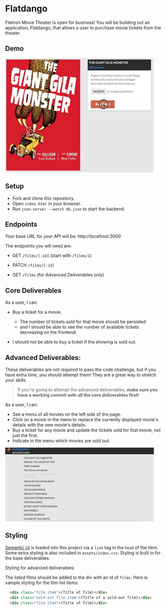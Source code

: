 # Flatdango

Flatiron Movie Theater is open for business! You will be building out an application, Flatdango, that allows a user to purchase movie tickets from the theater.

## Demo

![Example](assets/flatdangoDemo2.gif)

## Setup

- Fork and clone this repository.
- Open `index.html` in your browser.
- Run `json-server --watch db.json` to start the backend.

## Endpoints

Your base URL for your API will be: http://localhost:3000

The endpoints you will need are:

- GET `/films/[:id]` (start with `/films/1`)
- PATCH `/films/[:id]`

- GET `/films` (for Advanced Deliverables only)

## Core Deliverables

As a user, I can:

<!-- - See the first movie's details, including its **poster, title, runtime, showtime, and available tickets** (the number of tickets left will need to be derived from the theater's capacity and the number of tickets sold) -->

- Buy a ticket for a movie. 
  - The number of tickets sold for that movie should be persisted 
  - and I should be able to see the number of available tickets decreasing on the frontend.

- I should not be able to buy a ticket if the showing is sold out.

## Advanced Deliverables:

These deliverables are not required to pass the code challenge, but if you have extra time, you should attempt them!  They are a great way to stretch your skills.

> If you're going to attempt the advanced deliverables, **make sure you have a working commit with all the core deliverables first!**

As a user, I can:

- See a menu of all movies on the left side of the page.
- Click on a movie in the menu to replace the currently displayed movie's details with the new movie's details.
- Buy a ticket for any movie and update the tickets sold for that movie, not just the first.
- Indicate in the menu which movies are sold out.

![Example](assets/flatdangoDemo.gif)

## Styling

[Semantic Ui](https://semantic-ui.com/elements/list.html) is loaded into this project via a `link` tag in the `head` of the html. Some extra styling is also included in `assets/index.css`. Styling is built in for the base deliverables.

Styling for advanced deliverables:

The listed films should be added to the div with an id of `films`.  Here is sample styling for the film list items:

```html
  <div class="film item">(Title of film)</div>
  <div class="sold-out film item">(Title of a sold-out film)</div>
  <div class="film item">(Title of film)</div>
```

